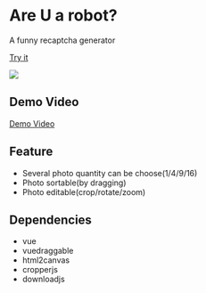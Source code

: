 # Are U a robot?

A funny recaptcha generator

[Try it](https://ciao-chung.github.io/are-you-a-robot/#/)

![](https://ciao-chung.github.io/are-you-a-robot/static/are-u-a-bot.gif)

## Demo Video

[Demo Video](https://www.youtube.com/watch?v=QhLEXhJe2pY)

## Feature

- Several photo quantity can be choose(1/4/9/16)
- Photo sortable(by dragging)
- Photo editable(crop/rotate/zoom)

## Dependencies

- vue
- vuedraggable
- html2canvas
- cropperjs
- downloadjs